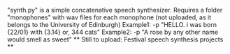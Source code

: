 "synth.py" is a simple concatenative speech synthesizer. Requires a folder "monophones" with wav files for each monophone (not uploaded, as it belongs to the University of Edinburgh)
Example1: -p "HELLO. i was born {22/01} with {3.14} or, 344 cats"
Example2: -p "A rose by any other name would smell as sweet"
** Still to upload: Festival speech synthesis projects **
